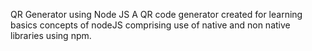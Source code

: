 QR Generator using Node JS
A QR code generator created for learning basics concepts of nodeJS comprising use of native and non native libraries using npm.
